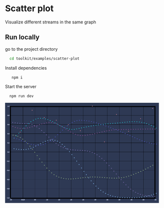 # Scatter plot

Visualize different streams in the same graph

## Run locally

go to the project directory

```bash
  cd toolkit/examples/scatter-plot
```

Install dependencies

```
   npm i
```

Start the server

```bash
  npm run dev
```

![App Screenshot](https://github.com/FormantIO/toolkit/blob/master/examples/scatter-plot/images/Screen%20Shot%202022-04-20%20at%202.06.20%20PM.png)
